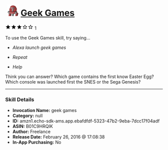 # &nbsp;<img src="skill_icon" alt="Geek Games icon" width="36"> [Geek Games](http://alexa.amazon.com/#skills/amzn1.echo-sdk-ams.app.ebafdfdf-5323-47b2-9eba-7dcc17f04adf)
![3 stars](../../images/ic_star_black_18dp_1x.png)![3 stars](../../images/ic_star_black_18dp_1x.png)![3 stars](../../images/ic_star_black_18dp_1x.png)![3 stars](../../images/ic_star_border_black_18dp_1x.png)![3 stars](../../images/ic_star_border_black_18dp_1x.png) 1

To use the Geek Games skill, try saying...

* *Alexa launch geek games*

* *Repeat*

* *Help*

Think you can answer?
Which game contains the first know Easter Egg?
Which console was launched first the SNES or the Sega Genesis?

***

### Skill Details

* **Invocation Name:** geek games
* **Category:** null
* **ID:** amzn1.echo-sdk-ams.app.ebafdfdf-5323-47b2-9eba-7dcc17f04adf
* **ASIN:** B01C9HRQIK
* **Author:** Freelance
* **Release Date:** February 26, 2016 @ 17:08:38
* **In-App Purchasing:** No
